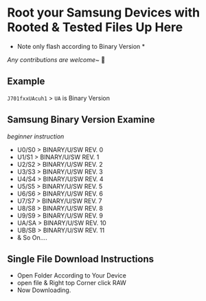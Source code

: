 # Root your Samsung Devices with Rooted & Tested Files Up Here

* Note only flash  according to Binary Version *

*Any contributions are welcome~* 🎉

## Example
`J701fxxUAcuh1` > `UA` is Binary Version

## Samsung Binary Version Examine
*beginner instruction*
- U0/S0 > BINARY/U/SW REV. 0
- U1/S1 > BINARY/U/SW REV. 1
- U2/S2 > BINARY/U/SW REV. 2
- U3/S3 > BINARY/U/SW REV. 3
- U4/S4 > BINARY/U/SW REV. 4
- U5/S5 > BINARY/U/SW REV. 5
- U6/S6 > BINARY/U/SW REV. 6
- U7/S7 > BINARY/U/SW REV. 7
- U8/S8 > BINARY/U/SW REV. 8
- U9/S9 > BINARY/U/SW REV. 9
- UA/SA > BINARY/U/SW REV. 10
- UB/SB > BINARY/U/SW REV. 11
- & So On....

## Single File Download Instructions
- Open Folder According to Your Device
- open file & Right top Corner click RAW 
- Now Downloading.
